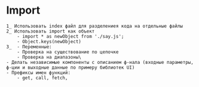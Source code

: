 # Import
    1_ Использовать index файл для разделениея кода на отдельные файлы
    2_ Использовать import как объект
        - import * as newObject from './say.js';
        - Object.keys(newObject)
    3_ 	- Переменные: 
		- Проверка на существование по цепочке
		- Проверка на диапазоны\
	- Делать независимые компоненты с описанием ф-нала (входные параметры, ф-ции и выходные данные по примеру библиотек UI)
	- Префиксы имен функций: 
		- get, call, fetch, 
